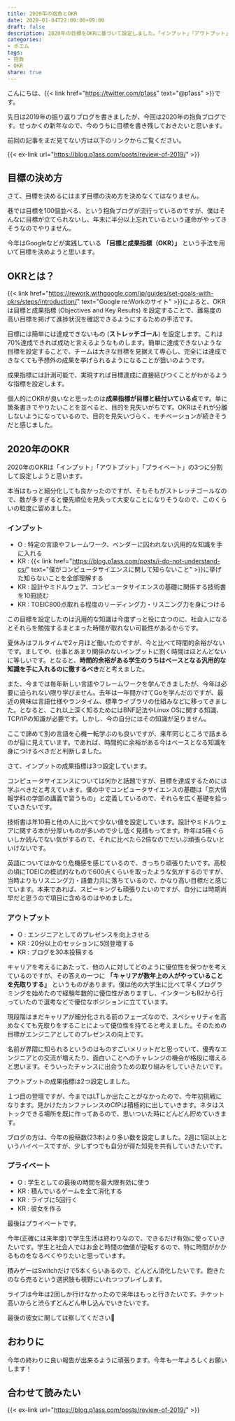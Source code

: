 ```yaml
---
title: 2020年の抱負とOKR
date: 2020-01-04T22:00:00+09:00
draft: false
description: 2020年の目標をOKRに基づいて設定しました。「インプット」「アウトプット」「プライベート」の3つに分割してOKRをそれぞれ設定したので目標を達成するために頑張ります。
categories:
- ポエム
tags:
- 抱負
- OKR
share: true
---
```


こんにちは、{{< link href="https://twitter.com/p1ass" text="@p1ass" >}}です。 

先日は2019年の振り返りブログを書きましたが、今回は2020年の抱負ブログです。せっかくの新年なので、今のうちに目標を書き残しておきたいと思います。

<!--more-->

前回の記事をまだ見てない方は以下のリンクからご覧ください。

{{< ex-link url="https://blog.p1ass.com/posts/review-of-2019/" >}}


## 目標の決め方

さて、目標を決めるにはまず目標の決め方を決めなくてはなりません。

巷では目標を100個並べる、という抱負ブログが流行っているのですが、僕はそんなに目標が立てられないし、年末に半分以上忘れているという運命がやってきそうなのでやりません。

今年はGoogleなどが実践している **「目標と成果指標（OKR）」** という手法を用いて目標を決めようと思います。


## OKRとは？

{{< link href="https://rework.withgoogle.com/jp/guides/set-goals-with-okrs/steps/introduction/" text="Google re:Workのサイト" >}}によると、OKRは目標と成果指標 (Objectives and Key Results) を設定することで、難易度の高い目標を掲げて進捗状況を確認できるようにするための手法です。

目標には簡単には達成できないもの (**ストレッチゴール**) を設定します。これは70%達成できれば成功と言えるようなものします。簡単に達成できないような目標を設定することで、チームは大きな目標を見据えて専心し、完全には達成できなくても予想外の成果を挙げられるようになることが狙いのようです。

成果指標には計測可能で、実現すれば目標達成に直接結びつくことがわかるような指標を設定します。

個人的にOKRが良いなと思ったのは**成果指標が目標と紐付いている点**です。単に箇条書きでやりたいことを並べると、目的を見失いがちです。OKRはそれが分離しないようになっているので、目的を見失いづらく、モチベーションが続きそうだと感じました。


## 2020年のOKR

2020年のOKRは「インプット」「アウトプット」「プライベート」の3つに分割して設定しようと思います。

本当はもっと細分化しても良かったのですが、そもそもがストレッチゴールなので、数が多すぎると優先順位を見失って大変なことになりそうなので、このくらいの粒度に留めました。


### インプット

- O : 特定の言語やフレームワーク、ベンダーに囚われない汎用的な知識を手に入れる
- KR : {{< link href="https://blog.p1ass.com/posts/i-do-not-understand-cs/" text="僕がコンピュータサイエンスに関して知らないこと" >}}に挙げた知らないことを全部理解する
- KR : 設計やミドルウェア、コンピュータサイエンスの基礎に関係する技術書を10冊読む
- KR : TOEIC800点取れる程度のリーディング力・リスニング力を身につける

この目標を設定したのは汎用的な知識は今度ずっと役に立つのに、社会人になるとそれらを勉強するまとまった時間が取れない可能性があるからです。

夏休みはフルタイムで2ヶ月ほど働いたのですが、今と比べて時間的余裕がないです。ましてや、仕事とあまり関係のないインプットに割く時間はほとんどないに等しいです。となると、**時間的余裕がある学生のうちはベースとなる汎用的な知識を手に入れるのに徹するべき**だと考えました。

また、今までは毎年新しい言語やフレームワークを学んできましたが、今年は必要に迫られない限り学びません。去年は一年間かけてGoを学んだのですが、最近の興味は言語仕様やランタイム、標準ライブラリの仕組みなどに移ってきました。となると、これ以上深く知るためにはBNF記法やLinux OSに関する知識、TCP/IPの知識が必要です。しかし、今の自分にはその知識が足りません。

ここで諦めて別の言語を心機一転学ぶのも良いですが、来年同じところで詰まるのが目に見えています。であれば、時間的に余裕がある今はベースとなる知識を身につけるべきだと判断しました。

さて、インプットの成果指標は3つ設定しています。

コンピュータサイエンスについては何かと話題ですが、目標を達成するためには学ぶべきだと考えています。僕の中でコンピュータサイエンスの基礎は「京大情報学科の学部の講義で習うもの」と定義しているので、それらを広く基礎を拾っていきたいです。

技術書は年10冊と他の人に比べて少ない値を設定しています。設計やミドルウェアに関する本が分厚いものが多いので少し低く見積もってます。昨年は5冊くらいしか読んでない気がするので、それに比べたら2倍なのでだいぶ頑張らないといけないです。

英語についてはかなり危機感を感じているので、きっちり頑張りたいです。高校の頃にTOEICの模試的なもので600点くらいを取ったような気がするのですが、当時よりもリスニング力・語彙力共に落ちているので、かなり高い目標だと感じています。本来であれば、スピーキングも頑張りたいのですが、自分には時期尚早だと思うので項目に含めるのはやめました。




### アウトプット

- O : エンジニアとしてのプレゼンスを向上させる
- KR : 20分以上のセッションに5回登壇する
- KR : ブログを30本投稿する

キャリアを考えるにあたって、他の人に対してどのように優位性を保つかを考えているのですが、その答えの一つに **「キャリアが数年上の人がやっていることを先取りする」** というものがあります。僕は他の大学生に比べて早くプログラミングを始めたので経験年数的に優位性がありますし、インターンもB2から行っていたので選考などで優位なポジションに立てています。

現段階はまだキャリアが細分化される前のフェーズなので、スペシャリティを高めなくても先取りをすることによって優位性を持てると考えました。そのための目標がエンジニアとしてのプレゼンスの向上です。

名前が界隈に知られるというのはものすごいメリットだと思っていて、優秀なエンジニアとの交流が増えたり、面白いことへのチャレンジの機会が格段に増えると思います。そういったチャンスに出会うための取り組みをしていきたいです。

アウトプットの成果指標は2つ設定しました。

１つ目の登壇ですが、今まではLTしか出たことがなかったので、今年初挑戦になります。見かけたカンファレンスのCfPは積極的に出していきます。ネタはストックできる場所を既に作ってあるので、思いついた時にどんどん貯めていきます。

ブログの方は、今年の投稿数(23本)より多い数を設定しました。2週に1回以上というハイペースですが、少しずつでも自分が得た知見を共有していきたいです。


### プライベート

- O : 学生としての最後の時間を最大限有効に使う
- KR : 積んでいるゲームを全て消化する
- KR : ライブに5回行く
- KR : 彼女を作る

最後はプライベートです。

今年(正確には来年度)で学生生活は終わりなので、できるだけ有効に使っていきたいです。学生と社会人ではお金と時間の価値が逆転するので、特に時間がかかるものをなるべくやりたいと思っています。

積みゲーはSwitchだけで5本くらいあるので、どんどん消化したいです。飽きたのなら売るという選択肢も視野にいれつつプレイします。

ライブは今年は2回しか行けなかったので来年はもっと行きたいです。チケット高いからと渋らずどんどん申し込んでいきたいです。

最後の彼女に関しては察してください🙇


## おわりに

今年の終わりに良い報告が出来るように頑張ります。今年も一年よろしくお願いします！


## 合わせて読みたい

{{< ex-link url="https://blog.p1ass.com/posts/review-of-2019/" >}}
